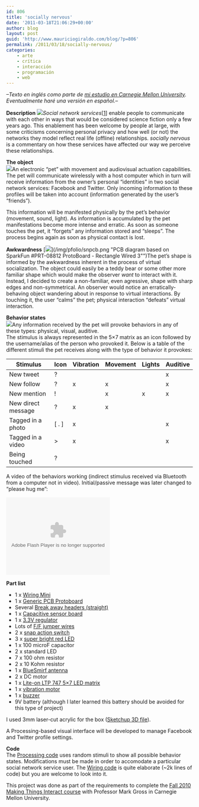 ```yaml
---
id: 806
title: 'socially nervous'
date: '2011-03-18T21:06:29+00:00'
author: blog
layout: post
guid: 'http://www.mauriciogiraldo.com/blog/?p=806'
permalink: /2011/03/18/socially-nervous/
categories:
    - arte
    - crítica
    - interacción
    - programación
    - web
---
```


*–Texto en inglés como parte de [mi estudio en Carnegie Mellon University](http://www.hcii.cmu.edu). Eventualmente haré una versión en español.–*

**Description** [![](/img/pfolio/sneaglet.png)](/img/pfolio/sneagle.png "EAGLE circuit schematic")*Social network services*\[[1](http://en.wikipedia.org/wiki/Social_network_service "definition in Wikipedia")\] enable people to communicate with each other in ways that would be considered science fiction only a few years ago. This enablement has been welcome by people at large, with some criticisms concerning personal privacy and how well (or not) the networks they model reflect real life (offline) relationships. *socially nervous* is a commentary on how these services have affected our way we perceive these relationships.

**The object**   
 [![](/img/pfolio/sn3dmodelt.png)](/img/pfolio/sn3dmodel.png "Partial 3D model of the final version")An electronic “pet” with movement and audiovisual actuation capabilities. The pet will communicate wirelessly with a host computer which in turn will receive information from the owner’s personal “identities” in two social network services: Facebook and Twitter. Only incoming information to these profiles will be taken into account (information generated by the user’s “friends”).

This information will be manifested physically by the pet’s behavior (movement, sound, light). As information is accumulated by the pet manifestations become more intense and erratic. As soon as someone touches the pet, it “forgets” any information stored and “sleeps”. The process begins again as soon as physical contact is lost.

**Awkwardness** [![ ](/img/pfolio/snpcbt.png)](/img/pfolio/snpcb.png "PCB diagram based on SparkFun #PRT-08812 ProtoBoard - Rectangle Wired 3"")The pet’s shape is informed by the awkwardness inherent in the process of virtual socialization. The object could easily be a teddy bear or some other more familiar shape which would make the observer *want* to interact with it. Instead, I decided to create a non-familiar, even agressive, shape with sharp edges and non-symmetrical. An observer would notice an erratically-behaving object wandering about in response to virtual interactions. By touching it, the user “calms” the pet; physical interaction “defeats” virtual interaction.

**Behavior states**  
 [![](/img/pfolio/snassemblyt.gif)](/img/pfolio/snassembly.gif "Animation of initial assembly")Any information received by the pet will provoke behaviors in any of these types: physical, visual, auditive.  
The stimulus is always represented in the 5×7 matrix as an icon followed by the username/alias of the person who provoked it. Below is a table of the different stimuli the pet receives along with the type of behavior it provokes:

| **Stimulus** | **Icon** | **Vibration** | **Movement** | **Lights** | **Auditive** |
|---|---|---|---|---|---|
| New tweet | ? |  |  |  | x |
| New follow | ? | x | x |  | x |
| New mention | ! |  | x | x | x |
| New direct message | ? | x | x |  |  |
| Tagged in a photo | \[ . \] | x |  |  | x |
| Tagged in a video | &gt; | x |  |  | x |
| Being touched | ? |  |  |  |  |

A video of the behaviors working (indirect stimulus received via Bluetooth from a computer not in video). Initial/passive message was later changed to “please hug me”:

 <object classid="clsid:D27CDB6E-AE6D-11cf-96B8-444553540000" data="http://www.flickr.com/apps/video/stewart.swf?v=71377" height="210" type="application/x-shockwave-flash" width="280"><param name="flashvars" value="intl_lang=en-us&photo_secret=1da017c9a9&photo_id=5249779670"></param><param name="movie" value="http://www.flickr.com/apps/video/stewart.swf?v=71377"></param><param name="bgcolor" value="#000000"></param><param name="allowFullScreen" value="true"></param><embed allowfullscreen="true" bgcolor="#000000" flashvars="intl_lang=en-us&photo_secret=1da017c9a9&photo_id=5249779670" height="210" src="//www.flickr.com/apps/video/stewart.swf?v=71377" type="application/x-shockwave-flash" width="280"></embed></object>

**Part list**

- 1 x [Wiring Mini](http://wiring.org.co/)
- 1 x [Generic PCB Protoboard](http://www.sparkfun.com/products/8812)
- Several [Break away headers (straight)](http://www.sparkfun.com/products/116)
- 1 x [Capacitive sensor board](http://www.sparkfun.com/products/7918)
- 1 x [3.3V regulator](http://www.sparkfun.com/products/526)
- Lots of [F/F jumper wires](http://www.sparkfun.com/products/8430)
- 2 x [snap action switch](http://www.sparkfun.com/products/98)
- 3 x [super bright red LED](https://www.allelectronics.com/index.php?page=item&id=LED-912&extra=a%3A2%3A%7Bi%3A0%3Bs%3A40%3A%2203823345592a403b2f4a37a59384e7ab28f02be1%22%3Bi%3A1%3Bs%3A0%3A%22%22%3B%7D)
- 1 x 100 microF capacitor
- 2 x standard LED
- 7 x 100 ohm resistor
- 2 x 10 Kohm resistor
- 1 x [BlueSmirf antenna](http://www.sparkfun.com/products/158)
- 2 x DC motor
- 1 x [Lite-on LTP 747 5×7 LED matrix](http://www.jameco.com/webapp/wcs/stores/servlet/Product_10001_10001_2005420_-1)
- 1 x [vibration motor](http://www.sparkfun.com/products/8449)
- 1 x [buzzer](http://www.sparkfun.com/products/7950)
- 9V battery (although I later learned this battery should be avoided for this type of project)

I used 3mm laser-cut acrylic for the box ([Sketchup 3D file](http://www.mauriciogiraldo.com/lab/nervous/stuff/nervous_scheme3mm.skp)).

A Processing-based visual interface will be developed to manage Facebook and Twitter profile settings.

**Code**  
The [Processing code](http://www.mauriciogiraldo.com/lab/nervous/stuff/mti_messages.zip) uses random stimuli to show all possible behavior states. Modifications must be made in order to accomodate a particular social network service user. The [Wiring code](http://www.mauriciogiraldo.com/lab/nervous/stuff/mti13.zip) is quite elaborate (~2k lines of code) but you are welcome to look into it.

This project was done as part of the requirements to complete the [Fall 2010 Making Things Interact course](http://mtifall10.wordpress.com/) with Professor Mark Gross in Carnegie Mellon University.